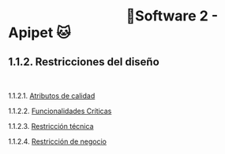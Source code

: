 #  &nbsp;&nbsp;&nbsp;&nbsp;&nbsp;&nbsp;&nbsp;&nbsp;&nbsp;&nbsp;&nbsp;&nbsp;&nbsp;&nbsp;&nbsp;&nbsp;&nbsp;&nbsp;&nbsp;&nbsp;&nbsp;&nbsp;&nbsp;&nbsp;&nbsp;&nbsp;&nbsp;&nbsp;&nbsp;&nbsp;&nbsp;&nbsp;&nbsp;&nbsp;&nbsp;&nbsp;🐶Software 2 - Apipet 🐱  #


## 1.1.2. Restricciones del diseño

<br>


1.1.2.1. [Atributos de calidad](https://github.com/MiguelRiosT/ApipetDocumentacion/tree/main/Dise%C3%B1o%20alto%20nivel/Restricciones%20del%20dise%C3%B1o/Atributos%20de%20calidad)

1.1.2.2. [Funcionalidades Críticas](https://github.com/MiguelRiosT/ApipetDocumentacion/tree/main/Dise%C3%B1o%20alto%20nivel/Restricciones%20del%20dise%C3%B1o/Funcionalidades%20Criticas) 

1.1.2.3. [Restricción técnica](https://github.com/MiguelRiosT/ApipetDocumentacion/tree/main/Dise%C3%B1o%20alto%20nivel/Restricciones%20del%20dise%C3%B1o/Restricciones%20tecnicas) 

1.1.2.4. [Restricción de negocio](https://github.com/MiguelRiosT/ApipetDocumentacion/tree/main/Dise%C3%B1o%20alto%20nivel/Restricciones%20del%20dise%C3%B1o/Restricciones%20de%20negocio) 
